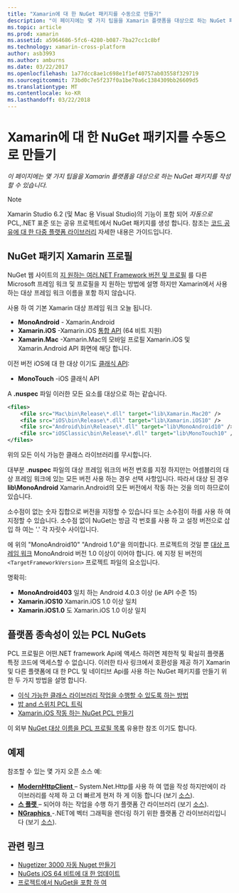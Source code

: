 ```yaml
---
title: "Xamarin에 대 한 NuGet 패키지를 수동으로 만들기"
description: "이 페이지에는 몇 가지 팁을을 Xamarin 플랫폼을 대상으로 하는 NuGet 패키지를 작성할 수 있습니다."
ms.topic: article
ms.prod: xamarin
ms.assetid: a5964686-5fc6-4280-b087-7ba27cc1c8bf
ms.technology: xamarin-cross-platform
author: asb3993
ms.author: amburns
ms.date: 03/22/2017
ms.openlocfilehash: 1a77dcc8ae1c698e1f1ef40757ab03558f329719
ms.sourcegitcommit: 73bd0c7e5f237f0a1be70a6c1384309bb26609d5
ms.translationtype: MT
ms.contentlocale: ko-KR
ms.lasthandoff: 03/22/2018
---
```

# <a name="manually-creating-nuget-packages-for-xamarin"></a>Xamarin에 대 한 NuGet 패키지를 수동으로 만들기

_이 페이지에는 몇 가지 팁을을 Xamarin 플랫폼을 대상으로 하는 NuGet 패키지를 작성할 수 있습니다._

> [!NOTE]
> Xamarin Studio 6.2 (및 Mac 용 Visual Studio)의 기능이 포함 되어 _자동으로_ PCL,.NET 표준 또는 공유 프로젝트에서 NuGet 패키지를 생성 합니다. 참조는 [코드 공유에 대 한 다중 플랫폼 라이브러리](~/cross-platform/app-fundamentals/nuget-multiplatform-libraries/index.md) 자세한 내용은 가이드입니다.

## <a name="nuget-package-xamarin-profiles"></a>NuGet 패키지 Xamarin 프로필

NuGet 웹 사이트의 [지 원하는 여러.NET Framework 버전 및 프로필](https://docs.nuget.org/create/enforced-package-conventions) 를 다른 Microsoft 프레임 워크 및 프로필을 지 원하는 방법에 설명 하지만 Xamarin에서 사용 하는 대상 프레임 워크 이름을 포함 하지 않습니다.

사용 하 여 기본 Xamarin 대상 프레임 워크 오늘 됩니다.

* **MonoAndroid** - Xamarin.Android
* **Xamarin.iOS** -Xamarin.iOS [통합 API](~/cross-platform/macios/unified/index.md) (64 비트 지원)
* **Xamarin.Mac** -Xamarin.Mac의 모바일 프로필 Xamarin.iOS 및 Xamarin.Android API 화면에 해당 합니다.

이전 버전 iOS에 대 한 대상 이기도 [클래식 API](~/cross-platform/macios/unified/index.md):

* **MonoTouch** -iOS 클래식 API

A **.nuspec** 파일 이러한 모든 요소를 대상으로 하는 같습니다.

```xml
<files>
    <file src="Mac\bin\Release\*.dll" target="lib\Xamarin.Mac20" />
    <file src="iOS\bin\Release\*.dll" target="lib\Xamarin.iOS10" />
    <file src="Android\bin\Release\*.dll" target="lib\MonoAndroid10" />
    <file src="iOSClassic\bin\Release\*.dll" target="lib\MonoTouch10" />
</files>
```

위의 모든 이식 가능한 클래스 라이브러리를 무시합니다.

대부분 **.nuspec** 파일의 대상 프레임 워크의 버전 번호를 지정 하지만는 어셈블리의 대상 프레임 워크에 있는 모든 버전 사용 하는 경우 선택 사항입니다. 따라서 대상 된 경우 **lib\MonoAndroid** Xamarin.Android의 모든 버전에서 작동 하는 것을 의미 하므로이 있습니다.

소수점이 없는 숫자 집합으로 버전을 지정할 수 있습니다 또는 소수점이 하를 사용 하 여 지정할 수 있습니다. 소수점 없이 NuGet는 방금 각 번호를 사용 하 고 설정 버전으로 삽입 하 여는 '.' 각 자릿수 사이입니다.

에 위의 "MonoAndroid10" "Android 1.0"을 의미합니다. 프로젝트의 것일 뿐 [대상 프레임 워크](~/android/app-fundamentals/android-api-levels.md) MonoAndroid 버전 1.0 이상이 이어야 합니다. 에 지정 된 버전의 `<TargetFrameworkVersion>` 프로젝트 파일의 요소입니다.

명확히:

- **MonoAndroid403** 일치 하는 Android 4.0.3 이상 (ie API 수준 15)
- **Xamarin.iOS10** Xamarin.iOS 1.0 이상 일치
- **Xamarin.iOS1.0** 도 Xamarin.iOS 1.0 이상 일치


## <a name="pcl-nugets-with-platform-dependencies"></a>플랫폼 종속성이 있는 PCL NuGets

PCL 프로필은 어떤.NET framework Api에 액세스 하려면 제한적 및 확실히 플랫폼 특정 코드에 액세스할 수 없습니다. 이러한 타사 링크에서 호환성을 제공 하기 Xamarin 및 다른 플랫폼에 대 한 PCL 및 네이티브 Api를 사용 하는 NuGet 패키지를 만들기 위한 두 가지 방법을 설명 합니다.

- [이식 가능한 클래스 라이브러리 작업을 수행할 수 있도록 하는 방법](http://blogs.msdn.com/b/dsplaisted/archive/2012/08/27/how-to-make-portable-class-libraries-work-for-you.aspx)
- [밥 and 스위치 PCL 트릭](http://log.paulbetts.org/the-bait-and-switch-pcl-trick/)
- [Xamarin.iOS 작동 하는 NuGet PCL 만들기](http://www.jimbobbennett.io/creating-a-nuget-pcl-that-works-with-xamarin-ios/)

이 외부 [NuGet 대상 이름을 PCL 프로필 목록](http://embed.plnkr.co/03ck2dCtnJogBKHJ9EjY) 유용한 참조 이기도 합니다.

## <a name="examples"></a>예제

참조할 수 있는 몇 가지 오픈 소스 예:

- [**ModernHttpClient** ](https://www.nuget.org/packages/modernhttpclient/) – System.Net.Http를 사용 하 여 앱을 작성 하지만에이 라이브러리를 삭제 하 고 더 빠르게 현저 하 게 이동 합니다 (보기 [소스](https://github.com/paulcbetts/ModernHttpClient)).
- [**스 플랫** ](https://www.nuget.org/packages/Splat/) – 되어야 하는 작업을 수행 하기 플랫폼 간 라이브러리 (보기 [소스](https://github.com/paulcbetts/Splat)).
- [**NGraphics** ](https://www.nuget.org/packages/NGraphics/) -.NET에 벡터 그래픽을 렌더링 하기 위한 플랫폼 간 라이브러리입니다 (보기 [소스](https://github.com/praeclarum/NGraphics/blob/master/NGraphics.nuspec)).


## <a name="related-links"></a>관련 링크

- [Nugetizer 3000 자동 Nuget 만들기](~/cross-platform/app-fundamentals/nuget-multiplatform-libraries/index.md)
- [NuGets iOS 64 비트에 대 한 업데이트](http://blog.xamarin.com/how-to-update-nuget-packages-for-64-bit/)
- [프로젝트에서 NuGet을 포함 하 여](/visualstudio/mac/nuget-walkthrough/index.md)
